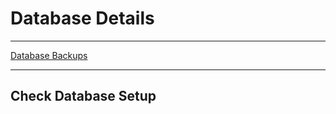 # Database Details #

------------------

[Database Backups]({{BitBucketFolder}}/wiki/Database%20Backups)

------------------

## Check Database Setup
